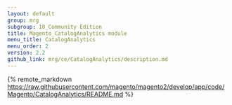 ```yaml
---
layout: default
group: mrg
subgroup: 10_Community Edition
title: Magento_CatalogAnalytics module
menu_title: CatalogAnalytics
menu_order: 2
version: 2.2
github_link: mrg/ce/CatalogAnalytics/description.md
---
```


{% remote_markdown https://raw.githubusercontent.com/magento/magento2/develop/app/code/Magento/CatalogAnalytics/README.md %}
